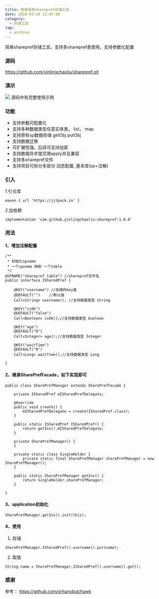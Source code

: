 ```yaml
---
title: 简单易用sharepref存储工具
date: 2024-03-24 11:47:50
category:
  - 开源工具
tag:
  - archive
---
```

简单sharepref存储工具，支持多sharepref表使用，支持参数化配置

### 源码
https://github.com/yinlingchaoliu/sharepref.git

### 演示
![](https://upload-images.jianshu.io/upload_images/5526061-260e0a4c86ab82ff.gif?imageMogr2/auto-orient/strip)
源码中有完整使用示例

### 功能
 * 支持参数可配置化
 * 支持多种数据类型任意实体类， list， map
 * 支持原有sp数据存储 getObj putObj
 * 支持数据迁移
 * 可扩展性强，后续可支持加密
 * 支持数据异步提交用apply并且兼容
 * 支持多sharepref文件
 * 支持项目可拆分多部分 动态配置, 基本库(sp+注解)

### 引入
1.引仓库
```
maven { url 'https://jitpack.io' }
```
2.加依赖
```
implementation 'com.github.yinlingchaoliu:sharepref:1.0.0'
```

### 用法
#### 1、增加注解配置
```
/**
 * 初始化spname
 * 一个spname 映射 一个table
 */
@SPNAME("sharepref_table") //sharepref文件名
public interface ISharedPref {

    @KEY("username") //存储的key值
    @DEFAULT("")    //默认值
    Call<String> username(); //支持数据类型 String

    @KEY("isOk")
    @DEFAULT("false")
    Call<Boolean> isOk();//支持数据类型 boolean

    @KEY("age")
    @DEFAULT("0")
    Call<Integer> age();//支持数据类型 Integer

    @KEY("waitTime")
    @DEFAULT("0")
    Call<Long> waitTime();//支持数据类型 Long

}
```
#### 2、继承SharePrefFacade，如下实现即可

```
public class SharePrefManager extends SharePrefFacade {

    private ISharedPref mISharedPrefDelegate;

    @Override
    public void create() {
        mISharedPrefDelegate = create(ISharedPref.class);
    }

    public static ISharedPref ISharedPref() {
        return getIns().mISharedPrefDelegate;
    }
    
    private SharePrefManager() {
    }

    private static class SingleHolder {
        private static final SharePrefManager sharePrefManager = new SharePrefManager();
    }

    public static SharePrefManager getIns() {
        return SingleHolder.sharePrefManager;
    }

} 
```

#### 3、application初始化

```
SharePrefManager.getIns().init(this);
```

#### 4、使用
1. 存储

```
SharePrefManager.ISharedPref().username().put(name);
```    
2. 取值

```
String name = SharePrefManager.ISharedPref().username().get();
```

### 感谢
参考：
https://github.com/orhanobut/hawk
